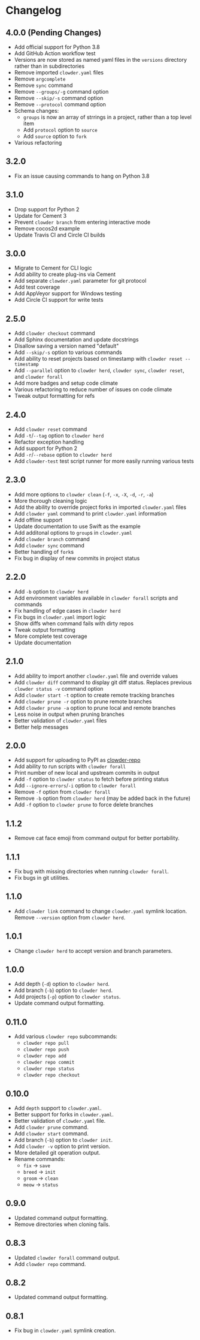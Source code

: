 # Changelog

## 4.0.0 (Pending Changes)

- Add official support for Python 3.8
- Add GitHub Action workflow test
- Versions are now stored as named yaml files in the `versions` directory rather than in subdirectories
- Remove imported `clowder.yaml` files
- Remove `argcomplete`
- Remove `sync` command
- Remove `--groups/-g` command option
- Remove `--skip/-s` command option
- Remove `--protocol` command option
- Schema changes:
  - `groups` is now an array of strrings in a project, rather than a top level item
  - Add `protocol` option to `source`
  - Add `source` option to `fork`
- Various refactoring

## 3.2.0

- Fix an issue causing commands to hang on Python 3.8

## 3.1.0

- Drop support for Python 2
- Update for Cement 3
- Prevent `clowder branch` from entering interactive mode
- Remove cocos2d example
- Update Travis CI and Circle CI builds

## 3.0.0

- Migrate to Cement for CLI logic
- Add ability to create plug-ins via Cement
- Add separate `clowder.yaml` parameter for git protocol
- Add test coverage
- Add AppVeyor support for Windows testing
- Add Circle CI support for write tests

## 2.5.0

- Add `clowder checkout` command
- Add Sphinx documentation and update docstrings
- Disallow saving a version named "default"
- Add `--skip/-s` option to various commands
- Add ability to reset projects based on timestamp with `clowder reset --timestamp`
- Add `--parallel` option to `clowder herd`, `clowder sync`, `clowder reset`, and `clowder forall`
- Add more badges and setup code climate
- Various refactoring to reduce number of issues on code climate
- Tweak output formatting for refs

## 2.4.0

- Add `clowder reset` command
- Add `-t`/`--tag` option to `clowder herd`
- Refactor exception handling
- Add support for Python 2
- Add `-r`/`--rebase` option to `clowder herd`
- Add `clowder-test` test script runner for more easily running various tests

## 2.3.0

- Add more options to `clowder clean` (`-f`, `-x`, `-X`, `-d`, `-r`, `-a`)
- More thorough cleaning logic
- Add the ability to override project forks in imported `clowder.yaml` files
- Add `clowder yaml` command to print `clowder.yaml` information
- Add offline support
- Update documentation to use Swift as the example
- Add additonal options to `group`s in `clowder.yaml`
- Add `clowder branch` command
- Add `clowder sync` command
- Better handling of `fork`s
- Fix bug in display of new commits in project status

## 2.2.0

- Add `-b` option to `clowder herd`
- Add environment variables available in `clowder forall` scripts and commands
- Fix handling of edge cases in `clowder herd`
- Fix bugs in `clowder.yaml` import logic
- Show diffs when command fails with dirty repos
- Tweak output formatting
- More complete test coverage
- Update documentation

## 2.1.0

- Add ability to import another `clowder.yaml` file and override values
- Add `clowder diff` command to display git diff status. Replaces previous `clowder status -v` command option
- Add `clowder start -t` option to create remote tracking branches
- Add `clowder prune -r` option to prune remote branches
- Add `clowder prune -a` option to prune local and remote branches
- Less noise in output when pruning branches
- Better validation of `clowder.yaml` files
- Better help messages

## 2.0.0

- Add support for uploading to PyPI as [clowder-repo](https://pypi.python.org/pypi/clowder-repo)
- Add ability to run scripts with `clowder forall`
- Print number of new local and upstream commits in output
- Add `-f` option to `clowder status` to fetch before printing status
- Add `--ignore-errors`/`-i` option to `clowder forall`
- Remove `-f` option from `clowder forall`
- Remove `-b` option from `clowder herd` (may be added back in the future)
- Add `-f` option to `clowder prune` to force delete branches

## 1.1.2

- Remove cat face emoji from command output for better portability.

## 1.1.1

- Fix bug with missing directories when running `clowder forall`.
- Fix bugs in git utilities.

## 1.1.0

- Add `clowder link` command to change `clowder.yaml` symlink location. Remove `--version` option from `clowder herd`.

## 1.0.1

- Change `clowder herd` to accept version and branch parameters.

## 1.0.0

- Add depth (`-d`) option to `clowder herd`.
- Add branch (`-b`) option to `clowder herd`.
- Add projects (`-p`) option to `clowder status`.
- Update command output formatting.

## 0.11.0

- Add various `clowder repo` subcommands:
  - `clowder repo pull`
  - `clowder repo push`
  - `clowder repo add`
  - `clowder repo commit`
  - `clowder repo status`
  - `clowder repo checkout`

## 0.10.0

- Add `depth` support to `clowder.yaml`.
- Better support for forks in `clowder.yaml`.
- Better validation of `clowder.yaml` file.
- Add `clowder prune` command.
- Add `clowder start` command.
- Add branch (`-b`) option to `clowder init`.
- Add `clowder -v` option to print version.
- More detailed git operation output.
- Rename commands:
  - `fix` -> `save`
  - `breed` -> `init`
  - `groom` -> `clean`
  - `meow` -> `status`

## 0.9.0

- Updated command output formatting.
- Remove directories when cloning fails.

## 0.8.3

- Updated `clowder forall` command output.
- Add `clowder repo` command.

## 0.8.2

- Updated command output formatting.

## 0.8.1

- Fix bug in `clowder.yaml` symlink creation.
